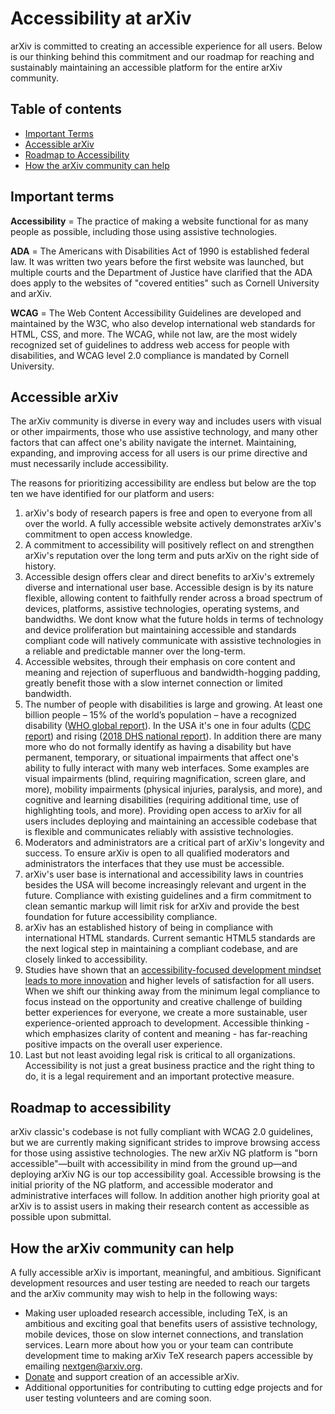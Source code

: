 Accessibility at arXiv
======================

arXiv is committed to creating an accessible experience for all users. Below is our thinking behind this commitment and our roadmap for reaching and sustainably maintaining an accessible platform for the entire arXiv community.

## Table of contents

- [Important Terms](#terms)
- [Accessible arXiv](#business-case)
- [Roadmap to Accessibility](#roadmap)
- [How the arXiv community can help](#help)

<span id="terms"></span>
## Important terms

**Accessibility** = The practice of making a website functional for as many people as possible, including those using assistive technologies.

**ADA** = The Americans with Disabilities Act of 1990 is established federal law. It was written two years before the first website was launched, but multiple courts and the Department of Justice have clarified that the ADA does apply to the websites of &quot;covered entities&quot; such as Cornell University and arXiv.

**WCAG** = The Web Content Accessibility Guidelines are developed and maintained by the W3C, who also develop international web standards for HTML, CSS, and more. The WCAG, while not law, are the most widely recognized set of guidelines to address web access for people with disabilities, and WCAG level 2.0 compliance is mandated by Cornell University.

<span id="business-case"></span>
## Accessible arXiv

The arXiv community is diverse in every way and includes users with visual or other impairments, those who use assistive technology, and many other factors that can affect one's ability navigate the internet. Maintaining, expanding, and improving access for all users is our prime directive and must necessarily include accessibility.

The reasons for prioritizing accessibility are endless but below are the top ten we have identified for our platform and users:

1. arXiv's body of research papers is free and open to everyone from all over the world. A fully accessible website actively demonstrates arXiv's commitment to open access knowledge.
2. A commitment to accessibility will positively reflect on and strengthen arXiv's reputation over the long term and puts arXiv on the right side of history.
3. Accessible design offers clear and direct benefits to arXiv's extremely diverse and international user base. Accessible design is by its nature flexible, allowing content to faithfully render across a broad spectrum of devices, platforms, assistive technologies, operating systems, and bandwidths. We dont know what the future holds in terms of technology and device proliferation but maintaining accessible and standards compliant code will natively communicate with assistive technologies in a reliable and predictable manner over the long-term.
4. Accessible websites, through their emphasis on core content and meaning and rejection of superfluous and bandwidth-hogging padding, greatly benefit those with a slow internet connection or limited bandwidth.
5. The number of people with disabilities is large and growing. At least one billion people – 15% of the world’s population – have a recognized disability ([WHO global report](https://apps.who.int/iris/bitstream/handle/10665/44575/9789240685215_eng.pdf)). In the USA it's one in four adults ([CDC report](https://www.cdc.gov/media/releases/2018/p0816-disability.html)) and rising ([2018 DHS national report](https://disabilitycompendium.org/sites/default/files/user-uploads/2018_Compendium_Accessible_AbobeReaderFriendly.pdf)). In addition there are many more who do not formally identify as having a disability but have permanent, temporary, or situational impairments that affect one's ability to fully interact with many web interfaces. Some examples are visual impairments (blind, requiring magnification, screen glare, and more), mobility impairments (physical injuries, paralysis, and more), and cognitive and learning disabilities (requiring additional time, use of highlighting tools, and more). Providing open access to arXiv for all users includes deploying and maintaining an accessible codebase that is flexible and communicates reliably with assistive technologies.
6. Moderators and administrators are a critical part of arXiv's longevity and success. To ensure arXiv is open to all qualified moderators and administrators the interfaces that they use must be accessible.
7. arXiv's user base is international and accessibility laws in countries besides the USA will become increasingly relevant and urgent in the future. Compliance with existing guidelines and a firm commitment to clean semantic markup will limit risk for arXiv and provide the best foundation for future accessibility compliance.
8. arXiv has an established history of being in compliance with international HTML standards. Current semantic HTML5 standards are the next logical step in maintaining a compliant codebase, and are closely linked to accessibility.
9. Studies have shown that an [accessibility-focused development mindset leads to more innovation](https://habengirma.com/2017/09/13/people-with-disabilities-drive-innovation/) and higher levels of satisfaction for all users. When we shift our thinking away from the minimum legal compliance to focus instead on the opportunity and creative challenge of building better experiences for everyone, we create a more sustainable, user experience-oriented approach to development. Accessible thinking - which emphasizes clarity of content and meaning - has far-reaching positive impacts on the overall user experience.
10. Last but not least avoiding legal risk is critical to all organizations. Accessibility is not just a great business practice and the right thing to do, it is a legal requirement and an important protective measure.

<span id="roadmap"></span>
## Roadmap to accessibility

arXiv classic's codebase is not fully compliant with WCAG 2.0 guidelines, but we are currently making significant strides to improve browsing access for those using assistive technologies. The new arXiv NG platform is "born accessible"&mdash;built with accessibility in mind from the ground up&mdash;and deploying arXiv NG is our top accessibility goal. Accessible browsing is the initial priority of the NG platform, and accessible moderator and administrative interfaces will follow. </span>In addition another high priority goal at arXiv is to assist users in making their research content as accessible as possible upon submittal.

<span id="help"></span>
## How the arXiv community can help

A fully accessible arXiv is important, meaningful, and ambitious. Significant development resources and user testing are needed to reach our targets and the arXiv community may wish to help in the following ways:

- Making user uploaded research accessible, including TeX, is an ambitious and exciting goal that benefits users of assistive technology, mobile devices, those on slow internet connections, and translation services. Learn more about how you or your team can contribute development time to making arXiv TeX research papers accessible by emailing nextgen@arxiv.org.
- [Donate](https://arxiv.org/about/give) and support creation of an accessible arXiv.
- Additional opportunities for contributing to cutting edge projects and for user testing volunteers and are coming soon.
